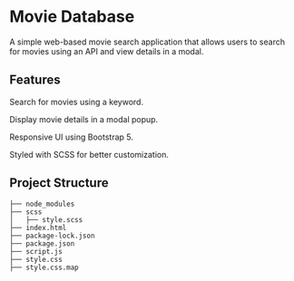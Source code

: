 # Movie Database

A simple web-based movie search application that allows users to search for movies using an API and view details in a modal.

## Features

Search for movies using a keyword.

Display movie details in a modal popup.

Responsive UI using Bootstrap 5.

Styled with SCSS for better customization.

## Project Structure
  ```plaintext
├── node_modules
├── scss
│   ├── style.scss
├── index.html
├── package-lock.json
├── package.json
├── script.js
├── style.css
├── style.css.map
